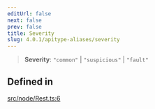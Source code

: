 ```yaml
---
editUrl: false
next: false
prev: false
title: Severity
slug: 4.0.1/apitype-aliases/severity
---
```


> **Severity**: `"common"` | `"suspicious"` | `"fault"`

## Defined in

[src/node/Rest.ts:6](https://github.com/shipgirlproject/shoukaku/blob/396aa531096eda327ade0f473f9807576e9ae9df/src/node/Rest.ts#L6)
